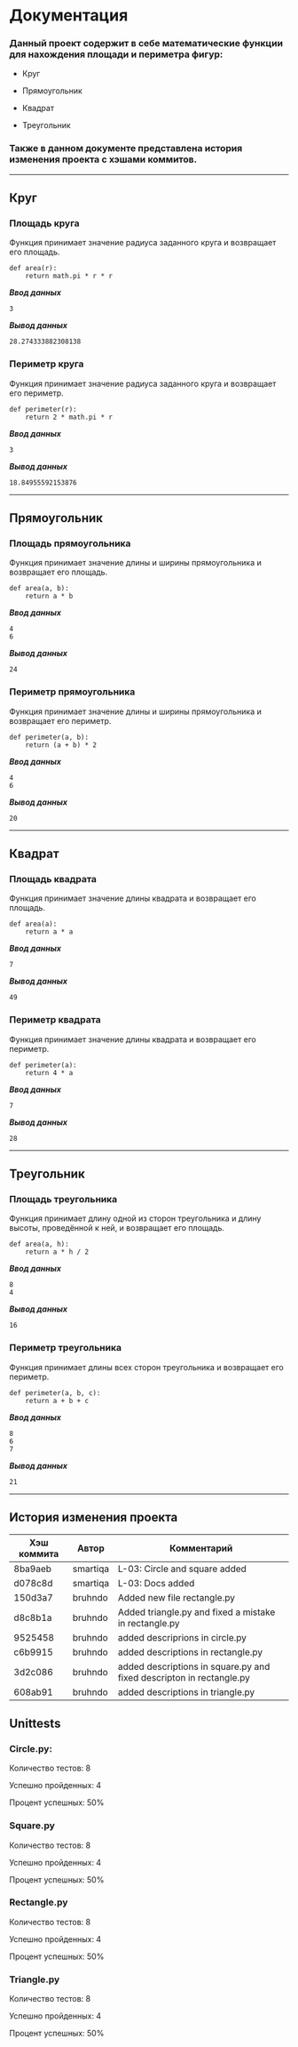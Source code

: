 # Документация

### Данный проект содержит в себе математические функции для нахождения площади и периметра фигур:

- Круг

- Прямоугольник

- Квадрат

- Треугольник

### Также в данном документе  представлена история изменения проекта с хэшами коммитов.

___

## Круг

### Площадь круга

Функция принимает значение радиуса заданного круга и возвращает его площадь.

```
def area(r):         
    return math.pi * r * r
```

___Ввод данных___

```
3
```

___Вывод данных___

```
28.274333882308138
```

### 

### Периметр круга

Функция принимает значение радиуса заданного круга и возвращает его периметр.

```
def perimeter(r):
    return 2 * math.pi * r
```

___Ввод данных___

```
3
```

___Вывод данных___

```
18.84955592153876
```

____

## Прямоугольник

### Площадь прямоугольника

Функция принимает значение длины и ширины прямоугольника и возвращает его площадь.

```
def area(a, b):
    return a * b 
```

___Ввод данных___

```
4
6
```

___Вывод данных___

```
24
```



### Периметр прямоугольника

Функция принимает значение длины и ширины прямоугольника и возвращает его периметр.

```
def perimeter(a, b):
    return (a + b) * 2
```

___Ввод данных___

```
4
6
```

___Вывод данных___

```
20
```

____

## Квадрат

### Площадь квадрата

Функция принимает значение длины квадрата и возвращает его площадь.

```
def area(a):
    return a * a
```

___Ввод данных___

```
7
```

___Вывод данных___

```
49
```



### Периметр квадрата

Функция принимает значение длины квадрата и возвращает его периметр.

```
def perimeter(a):
    return 4 * a
```

___Ввод данных___

```
7
```

___Вывод данных___

```
28
```

______

## Треугольник

### Площадь треугольника

Функция принимает длину одной из сторон треугольника и длину высоты, проведённой к ней, и возвращает его площадь.

```
def area(a, h):
    return a * h / 2
```

___Ввод данных___

```
8
4
```

___Вывод данных___

```
16
```

### Периметр треугольника

Функция принимает длины всех сторон треугольника и возвращает его периметр.

```
def perimeter(a, b, c):
    return a + b + c
```

___Ввод данных___

```
8
6
7
```

___Вывод данных___

```
21
```

____

## История изменения проекта

| Хэш коммита | Автор    | Комментарий                                                          |
| ----------- | -------- | -------------------------------------------------------------------- |
| 8ba9aeb     | smartiqa | L-03: Circle and square added                                        |
| d078c8d     | smartiqa | L-03: Docs added                                                     |
| 150d3a7     | bruhndo  | Added new file rectangle.py                                          |
| d8c8b1a     | bruhndo  | Added triangle.py and fixed a mistake in rectangle.py                |
| 9525458     | bruhndo  | added descriprions in circle.py                                      |
| c6b9915     | bruhndo  | added descriptions in rectangle.py                                   |
| 3d2c086     | bruhndo  | added descriptions in square.py and fixed descripton in rectangle.py |
| 608ab91     | bruhndo  | added descriptions in triangle.py                                    |



## Unittests

### Circle.py:

Количество тестов: 8

Успешно пройденных: 4

Процент успешных: 50%



### Square.py

Количество тестов: 8

Успешно пройденных: 4

Процент успешных: 50%



### Rectangle.py

Количество тестов: 8

Успешно пройденных: 4

Процент успешных: 50%



### Triangle.py

Количество тестов: 8

Успешно пройденных: 4

Процент успешных: 50%
